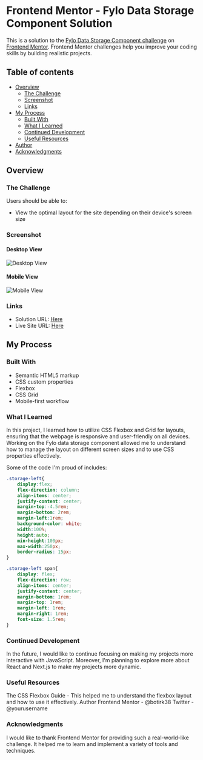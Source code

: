# Frontend Mentor - Fylo Data Storage Component Solution

This is a solution to the [Fylo Data Storage Component challenge](challenge-link) on [Frontend Mentor](https://www.frontendmentor.io). Frontend Mentor challenges help you improve your coding skills by building realistic projects.

## Table of contents

- [Overview](#overview)
  - [The Challenge](#the-challenge)
  - [Screenshot](#screenshot)
  - [Links](#links)
- [My Process](#my-process)
  - [Built With](#built-with)
  - [What I Learned](#what-i-learned)
  - [Continued Development](#continued-development)
  - [Useful Resources](#useful-resources)
- [Author](#author)
- [Acknowledgments](#acknowledgments)

## Overview

### The Challenge

Users should be able to:

- View the optimal layout for the site depending on their device's screen size

### Screenshot

#### Desktop View
![Desktop View](./images/desktop-view.png)

#### Mobile View
![Mobile View](./images/mobile-view.png)

### Links

- Solution URL: [Here](solution-url)
- Live Site URL: [Here](live-site-url)

## My Process

### Built With

- Semantic HTML5 markup
- CSS custom properties
- Flexbox
- CSS Grid
- Mobile-first workflow

### What I Learned

In this project, I learned how to utilize CSS Flexbox and Grid for layouts, ensuring that the webpage is responsive and user-friendly on all devices. Working on the Fylo data storage component allowed me to understand how to manage the layout on different screen sizes and to use CSS properties effectively.

Some of the code I'm proud of includes:

```css
.storage-left{
    display:flex;
    flex-direction: column;
    align-items: center;
    justify-content: center;
    margin-top:-4.5rem;
    margin-bottom: 2rem;
    margin-left:1rem;
    background-color: white;
    width:100%;
    height:auto;
    min-height:100px;
    max-width:250px;
    border-radius: 15px;
}

.storage-left span{
    display: flex;
    flex-direction: row;
    align-items: center;
    justify-content: center;
    margin-bottom: 1rem;
    margin-top: 1rem;
    margin-left: 1rem;
    margin-right: 1rem;
    font-size: 1.5rem;
}

```
### Continued Development
In the future, I would like to continue focusing on making my projects more interactive with JavaScript. Moreover, I'm planning to explore more about React and Next.js to make my projects more dynamic.

### Useful Resources
The CSS Flexbox Guide - This helped me to understand the flexbox layout and how to use it effectively.
Author
Frontend Mentor - @botirk38
Twitter - @yourusername

### Acknowledgments
I would like to thank Frontend Mentor for providing such a real-world-like challenge. It helped me to learn and implement a variety of tools and techniques.
